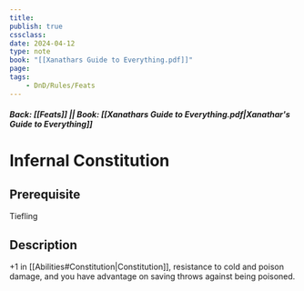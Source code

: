 ```yaml
---
title:
publish: true
cssclass:
date: 2024-04-12
type: note
book: "[[Xanathars Guide to Everything.pdf]]"
page: 
tags:
    - DnD/Rules/Feats
---
```


##### Back: [[Feats]] || Book: [[Xanathars Guide to Everything.pdf|Xanathar's Guide to Everything]]

# Infernal Constitution


## Prerequisite 
Tiefling

## Description
+1 in [[Abilities#Constitution|Constitution]], resistance to cold and poison damage, and you have advantage on saving throws against being poisoned.